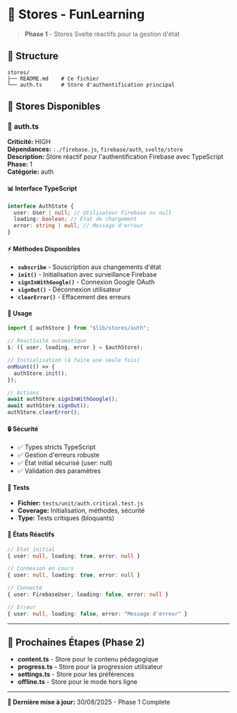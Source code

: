 # 🏪 Stores - FunLearning

> **Phase 1** - Stores Svelte réactifs pour la gestion d'état

## 📁 Structure

```
stores/
├── README.md    # Ce fichier
└── auth.ts      # Store d'authentification principal
```

## 🎯 Stores Disponibles

### 🔐 **auth.ts**

**Criticité:** HIGH  
**Dépendances:** `../firebase.js`, `firebase/auth`, `svelte/store`  
**Description:** Store réactif pour l'authentification Firebase avec TypeScript  
**Phase:** 1  
**Catégorie:** auth

#### 📊 **Interface TypeScript**

```typescript
interface AuthState {
  user: User | null; // Utilisateur Firebase ou null
  loading: boolean; // État de chargement
  error: string | null; // Message d'erreur
}
```

#### ⚡ **Méthodes Disponibles**

- **`subscribe`** - Souscription aux changements d'état
- **`init()`** - Initialisation avec surveillance Firebase
- **`signInWithGoogle()`** - Connexion Google OAuth
- **`signOut()`** - Déconnexion utilisateur
- **`clearError()`** - Effacement des erreurs

#### 🔌 **Usage**

```typescript
import { authStore } from "$lib/stores/auth";

// Réactivité automatique
$: ({ user, loading, error } = $authStore);

// Initialisation (à faire une seule fois)
onMount(() => {
  authStore.init();
});

// Actions
await authStore.signInWithGoogle();
await authStore.signOut();
authStore.clearError();
```

#### 🔒 **Sécurité**

- ✅ Types stricts TypeScript
- ✅ Gestion d'erreurs robuste
- ✅ État initial sécurisé (user: null)
- ✅ Validation des paramètres

#### 🧪 **Tests**

- **Fichier:** `tests/unit/auth.critical.test.js`
- **Coverage:** Initialisation, méthodes, sécurité
- **Type:** Tests critiques (bloquants)

#### 🔄 **États Réactifs**

```typescript
// État initial
{ user: null, loading: true, error: null }

// Connexion en cours
{ user: null, loading: true, error: null }

// Connecté
{ user: FirebaseUser, loading: false, error: null }

// Erreur
{ user: null, loading: false, error: "Message d'erreur" }
```

---

## 🚀 Prochaines Étapes (Phase 2)

- **content.ts** - Store pour le contenu pédagogique
- **progress.ts** - Store pour la progression utilisateur
- **settings.ts** - Store pour les préférences
- **offline.ts** - Store pour le mode hors ligne

---

**📝 Dernière mise à jour:** 30/08/2025 - Phase 1 Complete

